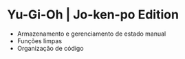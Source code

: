 # Yu-Gi-Oh | Jo-ken-po Edition



- Armazenamento e gerenciamento de estado manual
- Funções limpas
- Organização de código
